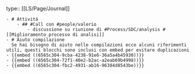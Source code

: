 type:: [[LS/Page/Journal]]

	- # Attivitá
		- ## #Call con #people/valerio
			- discussione su riunione di #Process/SDC/analysis #[[Miglioramento processo di analisi]]
	- # Aiuto compilazione
	  Se hai bisogno di aiuto nelle compilazioni ecco alcuni riferimenti utili, questi blocchi sono inclusi con embed per evitare duplicazioni
	- {{embed ((6565c304-9cba-4238-91e6-36a5a4b45930))}}
	- {{embed ((6565c304-72f1-40e2-b2ac-a2eab69b4998))}}
	- {{embed ((6565c304-fbc2-4931-ab16-96384d8543be))}}